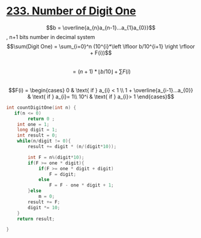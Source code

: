 # [233. Number of Digit One](https://leetcode.com/problems/number-of-digit-one/)  
$$b = \overline{a_{n}a_{n-1}...a_{1}a_{0}}$$, n+1 bits number in decimal system  
$$\sum(Digit One) = \sum_{i=0}^n (10^{i}*\left \lfloor b/10^{i+1} \right \rfloor + F(i))$$  
$$= (n+1)*\left \lfloor b/10 \right \rfloor + \sum F(i)$$  
$$F(i) = \begin{cases}  
0 & \text{ if } a_{i} < 1 \\   
1 + \overline{a_{i-1}...a_{0}} & \text{ if } a_{i}= 1\\  
10^i & \text{ if } a_{i}> 1  
\end{cases}$$  
```c
int countDigitOne(int n) {
   if(n <= 0)
        return 0 ;
	int one = 1;
	long digit = 1;
    int result = 0;
    while(n/digit != 0){
		result += digit * (n/(digit*10));

		int F = n%(digit*10);
		if(F >= one * digit){
			if(F >= one * digit + digit)
				F = digit;
			else
				F = F - one * digit + 1;
		}else 
			m = 0;
		result += F;
		digit *= 10;
    }
    return result;

}
```  
